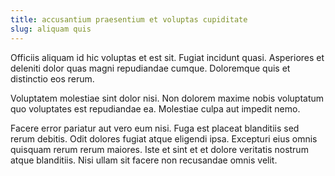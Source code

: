 ```yaml
---
title: accusantium praesentium et voluptas cupiditate
slug: aliquam quis
---
```


Officiis aliquam id hic voluptas et est sit. Fugiat incidunt quasi. Asperiores et deleniti dolor quas magni repudiandae cumque. Doloremque quis et distinctio eos rerum.

Voluptatem molestiae sint dolor nisi. Non dolorem maxime nobis voluptatum quo voluptates est repudiandae ea. Molestiae culpa aut impedit nemo.

Facere error pariatur aut vero eum nisi. Fuga est placeat blanditiis sed rerum debitis. Odit dolores fugiat atque eligendi ipsa. Excepturi eius omnis quisquam rerum rerum maiores. Iste et sint et et dolore veritatis nostrum atque blanditiis. Nisi ullam sit facere non recusandae omnis velit.

